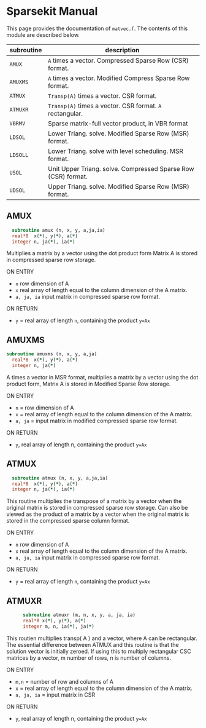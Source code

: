 # Sparsekit Manual

This page provides the documentation of `matvec.f`. The contents of this module are described below.

| subroutine  | description  |
|---|---|
| `AMUX`   | `A` times a vector. Compressed Sparse Row (CSR) format.        |
| `AMUXMS` | `A` times a vector. Modified Compress Sparse Row format.       |
| `ATMUX`  | `Transp(A)` times a vector. CSR format.                        |
| `ATMUXR` | `Transp(A)` times a vector. CSR format. `A` rectangular.         |
| `VBRMV`  | Sparse matrix-full vector product, in VBR format             |
| `LDSOL`  | Lower Triang. solve.  Modified Sparse Row (MSR) format.      |
| `LDSOLL` | Lower Triang. solve with level scheduling. MSR format.       |
| `USOL`   | Unit Upper Triang. solve. Compressed Sparse Row (CSR) format.|
| `UDSOL`  | Upper Triang. solve.  Modified Sparse Row (MSR) format.      |

## AMUX

```fortran
  subroutine amux (n, x, y, a,ja,ia)
  real*8  x(*), y(*), a(*)
  integer n, ja(*), ia(*)
```

Multiplies a matrix by a vector using the dot product form Matrix A is stored in compressed sparse row storage.

ON ENTRY

- `n` row dimension of A
- `x` real array of length equal to the column dimension of the A matrix.
- `a, ja, ia` input matrix in compressed sparse row format.

ON RETURN

- `y` = real array of length `n`, containing the product `y=Ax`

## AMUXMS

```fortran
subroutine amuxms (n, x, y, a,ja)
  real*8  x(*), y(*), a(*)
  integer n, ja(*)
```

A times a vector in MSR format, multiplies a matrix by a vector using the dot product form, Matrix A is stored in Modified Sparse Row storage.

ON ENTRY

- `n` = row dimension of A
- `x` = real array of length equal to the column dimension of the A matrix.
- `a, ja` = input matrix in modified compressed sparse row format.

ON RETURN

- `y`, real array of length n, containing the product `y=Ax`

## ATMUX

```fortran
  subroutine atmux (n, x, y, a,ja,ia)
  real*8  x(*), y(*), a(*)
  integer n, ja(*), ia(*)
```

This routine multiplies the transpose of a matrix by a vector when the original matrix is stored in compressed sparse row storage. Can also be viewed as the product of a matrix by a vector when the original matrix is stored in the compressed sparse column format.

ON ENTRY

- `n` row dimension of A
- `x` real array of length equal to the column dimension of the A matrix.
- `a, ja, ia` input matrix in compressed sparse row format.

ON RETURN

- `y` = real array of length `n`, containing the product `y=Ax`

## ATMUXR

```fortran
      subroutine atmuxr (m, n, x, y, a, ja, ia)
      real*8 x(*), y(*), a(*)
      integer m, n, ia(*), ja(*)
```

This routien multiplies transp( A ) and a vector, where A can be rectangular.
The essential difference between ATMUX and this routine is that the solution vector is initially zeroed.
If using this to multiply rectangular CSC matrices by a vector, m number of rows, n is number of columns.

ON ENTRY

- `m,n` = number of row and columns of A
- `x` = real array of length equal to the column dimension of the A matrix.
- `a, ja, ia` = input matrix in CSR

ON RETURN

- `y`, real array of length n, containing the product `y=Ax`

